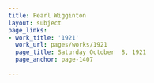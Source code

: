 ```yaml
---
title: Pearl Wigginton
layout: subject
page_links:
- work_title: '1921'
  work_url: pages/works/1921
  page_title: Saturday October  8, 1921
  page_anchor: page-1407

---
```

